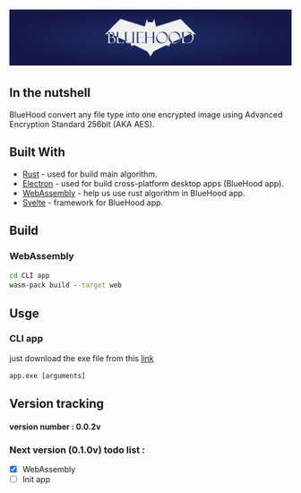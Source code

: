 # ![alt text](https://raw.githubusercontent.com/EladJosef/BlueHood/d476f39e7a041707c72a84897582db6e1fa318f1/graphic%20package/xl-banner.svg)

## In the nutshell
BlueHood convert any file type into one encrypted image using Advanced Encryption Standard 256bit (AKA AES).
## Built With
- [Rust](https://www.rust-lang.org/) - used for build main algorithm.
- [Electron](https://www.electronjs.org/) - used for build cross-platform desktop apps (BlueHood app).
- [WebAssembly](https://webassembly.org/) - help us use rust algorithm in BlueHood app.
- [Svelte](https://svelte.dev/) - framework for BlueHood app.
## Build
### WebAssembly
```cmd
cd CLI app
wasm-pack build --target web
```

## Usge
### CLI app
just download the exe file from this [link](https://github.com/EladJosef/BlueHood/releases/download/0.0.2v/algorithm.exe)
```cmd
app.exe [arguments]
```

## Version tracking
#### version number : 0.0.2v
### Next version (0.1.0v) todo list :
 - [X] WebAssembly
 - [ ] Init app

